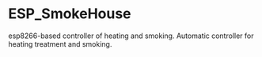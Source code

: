 # ESP_SmokeHouse
esp8266-based controller of heating and smoking.
Automatic controller for heating treatment and smoking.
